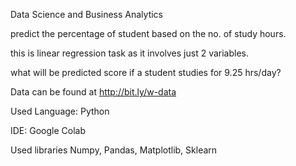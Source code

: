 Data Science and Business Analytics 

predict the percentage of student based on the no. of study hours.

this is linear regression task as it involves just 2 variables.

what will be predicted score if a student studies for 9.25 hrs/day?

Data can be found at http://bit.ly/w-data

Used Language: Python 

IDE: Google Colab 

Used libraries Numpy, Pandas, Matplotlib, Sklearn

